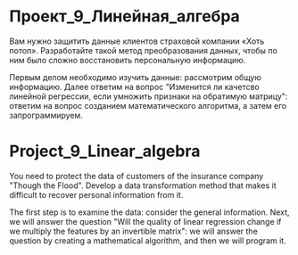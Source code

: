# Проект_9_Линейная_алгебра

Вам нужно защитить данные клиентов страховой компании «Хоть потоп». Разработайте такой метод преобразования данных, чтобы по ним было сложно восстановить персональную информацию.

Первым делом необходимо изучить данные: рассмотрим общую информацию. Далее ответим на вопрос "Изменится ли качетсво линейной регрессии, если умножить признаки на обратимую матрицу": ответим на вопрос созданием математического алгоритма, а затем его запрограммируем.

# Project_9_Linear_algebra

You need to protect the data of customers of the insurance company "Though the Flood". Develop a data transformation method that makes it difficult to recover personal information from it.

The first step is to examine the data: consider the general information. Next, we will answer the question "Will the quality of linear regression change if we multiply the features by an invertible matrix": we will answer the question by creating a mathematical algorithm, and then we will program it.
